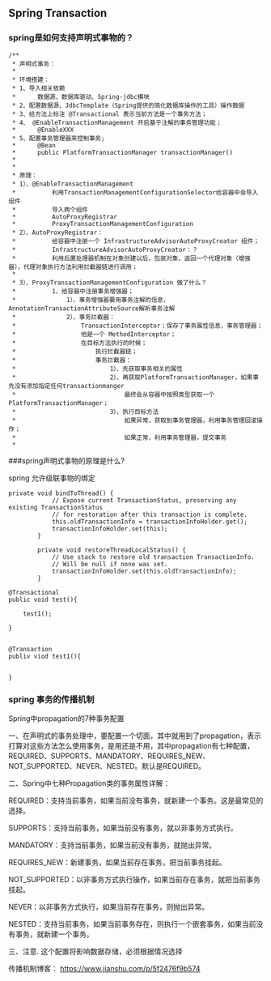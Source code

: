 ## Spring Transaction

### spring是如何支持声明式事物的？

```
/**
 * 声明式事务：
 * 
 * 环境搭建：
 * 1、导入相关依赖
 * 		数据源、数据库驱动、Spring-jdbc模块
 * 2、配置数据源、JdbcTemplate（Spring提供的简化数据库操作的工具）操作数据
 * 3、给方法上标注 @Transactional 表示当前方法是一个事务方法；
 * 4、 @EnableTransactionManagement 开启基于注解的事务管理功能；
 * 		@EnableXXX
 * 5、配置事务管理器来控制事务;
 * 		@Bean
 * 		public PlatformTransactionManager transactionManager()
 * 
 * 
 * 原理：
 * 1）、@EnableTransactionManagement
 * 			利用TransactionManagementConfigurationSelector给容器中会导入组件
 * 			导入两个组件
 * 			AutoProxyRegistrar
 * 			ProxyTransactionManagementConfiguration
 * 2）、AutoProxyRegistrar：
 * 			给容器中注册一个 InfrastructureAdvisorAutoProxyCreator 组件；
 * 			InfrastructureAdvisorAutoProxyCreator：？
 * 			利用后置处理器机制在对象创建以后，包装对象，返回一个代理对象（增强器），代理对象执行方法利用拦截器链进行调用；
 * 
 * 3）、ProxyTransactionManagementConfiguration 做了什么？
 * 			1、给容器中注册事务增强器；
 * 				1）、事务增强器要用事务注解的信息，AnnotationTransactionAttributeSource解析事务注解
 * 				2）、事务拦截器：
 * 					TransactionInterceptor；保存了事务属性信息，事务管理器；
 * 					他是一个 MethodInterceptor；
 * 					在目标方法执行的时候；
 * 						执行拦截器链；
 * 						事务拦截器：
 * 							1）、先获取事务相关的属性
 * 							2）、再获取PlatformTransactionManager，如果事先没有添加指定任何transactionmanger
 * 								最终会从容器中按照类型获取一个PlatformTransactionManager；
 * 							3）、执行目标方法
 * 								如果异常，获取到事务管理器，利用事务管理回滚操作；
 * 								如果正常，利用事务管理器，提交事务
 * 	
```









###spring声明式事物的原理是什么?

spring 允许级联事物的绑定

```
private void bindToThread() {
			// Expose current TransactionStatus, preserving any existing TransactionStatus
			// for restoration after this transaction is complete.
			this.oldTransactionInfo = transactionInfoHolder.get();
			transactionInfoHolder.set(this);
		}

		private void restoreThreadLocalStatus() {
			// Use stack to restore old transaction TransactionInfo.
			// Will be null if none was set.
			transactionInfoHolder.set(this.oldTransactionInfo);
		}
```



```
@Transactional
public void test(){
    
    test1();
    
}


@Transaction
publiv viod test1(){
    
    
}
```



###  spring 事务的传播机制

Spring中propagation的7种事务配置

一、在声明式的事务处理中，要配置一个切面，其中就用到了propagation，表示打算对这些方法怎么使用事务，是用还是不用，其中propagation有七种配置，REQUIRED、SUPPORTS、MANDATORY、REQUIRES_NEW、NOT_SUPPORTED、NEVER、NESTED。默认是REQUIRED。

二、Spring中七种Propagation类的事务属性详解： 

 REQUIRED：支持当前事务，如果当前没有事务，就新建一个事务。这是最常见的选择。 

 SUPPORTS：支持当前事务，如果当前没有事务，就以非事务方式执行。 

 MANDATORY：支持当前事务，如果当前没有事务，就抛出异常。 

 REQUIRES_NEW：新建事务，如果当前存在事务，把当前事务挂起。 

 NOT_SUPPORTED：以非事务方式执行操作，如果当前存在事务，就把当前事务挂起。 

 NEVER：以非事务方式执行，如果当前存在事务，则抛出异常。 

 NESTED：支持当前事务，如果当前事务存在，则执行一个嵌套事务，如果当前没有事务，就新建一个事务。 

 三、注意. 
这个配置将影响数据存储，必须根据情况选择

传播机制博客：  https://www.jianshu.com/p/5f2476f9b574 